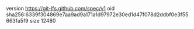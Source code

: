 version https://git-lfs.github.com/spec/v1
oid sha256:6339f304869e7aa9ad9a171a1d97972e30ed1d47f078d2ddbf0e3f55663fa5f9
size 12480
